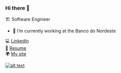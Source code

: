 ### Hi there 👋

🏗 Software Engineer
- 🔭 I’m currently working at the Banco do Nordeste 

💻 [LinkedIn](https://www.linkedin.com/in/mnsmarcelo/) </br>
📄 [Resume](https://mnsmarcelo-public.s3.us-east-2.amazonaws.com/marcelo-sousa.resume.pdf) </br>
🌍 [My site](https://marcelosousa.dev.br) </br>

[![alt text](https://mnsmarcelo-public.s3.us-east-2.amazonaws.com/image-share-site.jpg "Marcelo Sousa")](https://www.linkedin.com/in/mnsmarcelo/)

<!--
**mnsmarcelo/mnsmarcelo** is a ✨ _special_ ✨ repository because its `README.md` (this file) appears on your GitHub profile.

Here are some ideas to get you started:

- 🔭 I’m currently working on ...
- 🌱 I’m currently learning ...
- 👯 I’m looking to collaborate on ...
- 🤔 I’m looking for help with ...
- 💬 Ask me about ...
- 📫 How to reach me: ...
- 😄 Pronouns: ...
- ⚡ Fun fact: ...
-->



